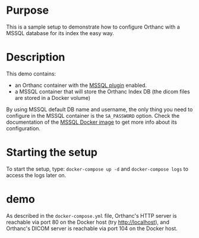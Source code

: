# Purpose

This is a sample setup to demonstrate how to configure Orthanc with a
MSSQL database for its index the easy way.

# Description

This demo contains:

- an Orthanc container with the [MSSQL
  plugin](https://osimis.atlassian.net/wiki/spaces/OKB/pages/302743840/MSSQL+Index+plugin)
enabled.
- a MSSQL container that will store the Orthanc Index DB (the dicom
  files are stored in a Docker volume)

By using MSSQL default DB name and username, the only thing you need
to configure in the MSSQL container is the `SA_PASSWORD`
option.  Check the documentation of the [MSSQL Docker image](https://hub.docker.com/r/microsoft/mssql-server-linux/) to get more
info about its configuration.

# Starting the setup

To start the setup, type: `docker-compose up -d` and `docker-compose logs` to access the logs later on.

# demo

As described in the `docker-compose.yml` file, Orthanc's HTTP server is
reachable via port 80 on the Docker host (try
[http://localhost](http://localhost)), and Orthanc's DICOM server is
reachable via port 104 on the Docker host.
